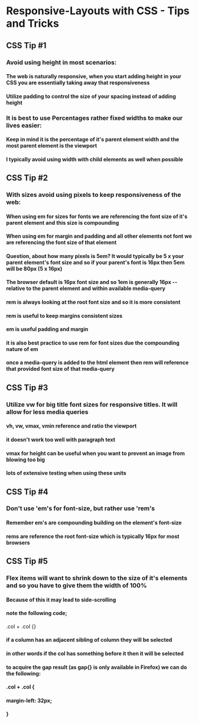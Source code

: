 # Responsive-Layouts with CSS - Tips and Tricks
## CSS Tip #1 
### Avoid using height in most scenarios:
#### The web is naturally responsive, when you start adding height in your CSS you are essentially taking away that responsiveness
#### Utilize padding to control the size of your spacing instead of adding height
### It is best to use Percentages rather fixed widths to make our lives easier:
#### Keep in mind it is the percentage of it's parent element width and the most parent element is the viewport 
#### I typically avoid using width with child elements as well when possible
## CSS Tip #2
### With sizes avoid using pixels to keep responsiveness of the web:
#### When using em for sizes for fonts we are referencing the font size of it's parent element and this size is compounding 
#### When using em for margin and padding and all other elements not font we are referencing the font size of that element 
#### Question, about how many pixels is 5em? It would typically be 5 x your parent element's font size and so if your parent's font is 16px then 5em will be 80px (5 x 16px)
#### The browser default is 16px font size and so 1em is generally 16px -- relative to the parent element and within available media-query 
#### rem is always looking at the root font size and so it is more consistent 
#### rem is useful to keep margins consistent sizes 
#### em is useful padding and margin 
#### it is also best practice to use rem for font sizes due the compounding nature of em
#### once a media-query is added to the html element then rem will reference that provided font size of that media-query 
## CSS Tip #3 
### Utilize vw for big title font sizes for responsive titles. It will allow for less media queries 
#### vh, vw, vmax, vmin reference and ratio the viewport 
#### it doesn't work too well with paragraph text 
#### vmax for height can be useful when you want to prevent an image from blowing too big 
#### lots of extensive testing when using these units 
## CSS Tip #4
### Don't use 'em's for font-size, but rather use 'rem's
#### Remember em's are compounding building on the element's font-size 
#### rems are reference the root font-size which is typically 16px for most browsers 
## CSS Tip #5
### Flex items will want to shrink down to the size of it's elements and so you have to give them the width of 100%
#### Because of this it may lead to side-scrolling 
#### note the following code;
.col + .col {}
#### if a column has an adjacent sibling of column they will be selected 
#### in other words if the col has something before it then it will be selected 
#### to acquire the gap result (as gap{} is only available in Firefox) we can do the following:
#### .col + .col {
####    margin-left: 32px; 
#### }


